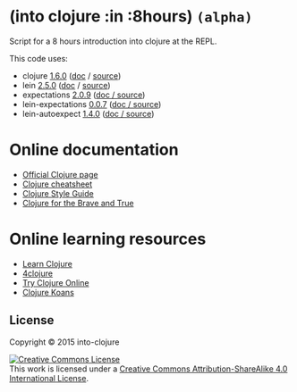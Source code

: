 # (into clojure :in :8hours) `(alpha)`

Script for a 8 hours introduction into clojure at the REPL.

This code uses:

- clojure [1.6.0](https://github.com/clojure/clojure/blob/master/changes.md#changes-to-clojure-in-version-16) ([doc](http://clojure.org) / [source](https://github.com/clojure/clojure))
- lein [2.5.0](https://github.com/technomancy/leiningen/releases/tag/2.5.0) ([doc](http://leiningen.org) / [source](https://github.com/technomancy/leiningen))
- expectations [2.0.9](https://github.com/jaycfields/expectations/releases/tag/2.0.9) ([doc / source](http://jayfields.com/expectations/))
- lein-expectations [0.0.7](https://github.com/gar3thjon3s/lein-expectations/releases/tag/0.0.7) ([doc / source](https://github.com/gar3thjon3s/lein-expectations))
- lein-autoexpect [1.4.0](https://github.com/jakemcc/lein-autoexpect/releases/tag/lein-autoexpect-v1.4.0) ([doc / source](https://github.com/jakemcc/lein-autoexpect))


# Online documentation

- [Official Clojure page](http://clojure.org)
- [Clojure cheatsheet](http://jafingerhut.github.io)
- [Clojure Style Guide](https://github.com/bbatsov/clojure-style-guide)
- [Clojure for the Brave and True](http://braveclojure.com)


# Online learning resources

- [Learn Clojure](http://learn-clojure.com)
- [4clojure](http://4clojure.com)
- [Try Clojure Online](http://tryclj.com)
- [Clojure Koans](http://clojurekoans.com)

## License

Copyright © 2015 into-clojure

<a rel="license" href="http://creativecommons.org/licenses/by-sa/4.0/"><img alt="Creative Commons License" style="border-width:0" src="https://i.creativecommons.org/l/by-sa/4.0/88x31.png" /></a><br />This work is licensed under a <a rel="license" href="http://creativecommons.org/licenses/by-sa/4.0/" target="_blank">Creative Commons Attribution-ShareAlike 4.0 International License</a>.
